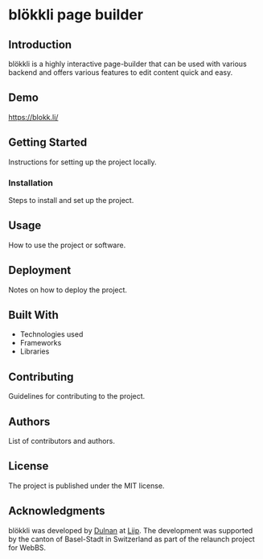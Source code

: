 # blökkli page builder

## Introduction

blökkli is a highly interactive page-builder that can be used with various
backend and offers various features to edit content quick and easy.

## Demo

https://blokk.li/

## Getting Started

Instructions for setting up the project locally.

### Installation

Steps to install and set up the project.

## Usage

How to use the project or software.

## Deployment

Notes on how to deploy the project.

## Built With

- Technologies used
- Frameworks
- Libraries

## Contributing

Guidelines for contributing to the project.

## Authors

List of contributors and authors.

## License

The project is published under the MIT license.

## Acknowledgments

blökkli was developed by [Dulnan](https://github.com/dulnan) at [Liip](https://www.liip.ch/). The development was supported by the canton of Basel-Stadt in Switzerland as part of the relaunch project for WebBS. 
